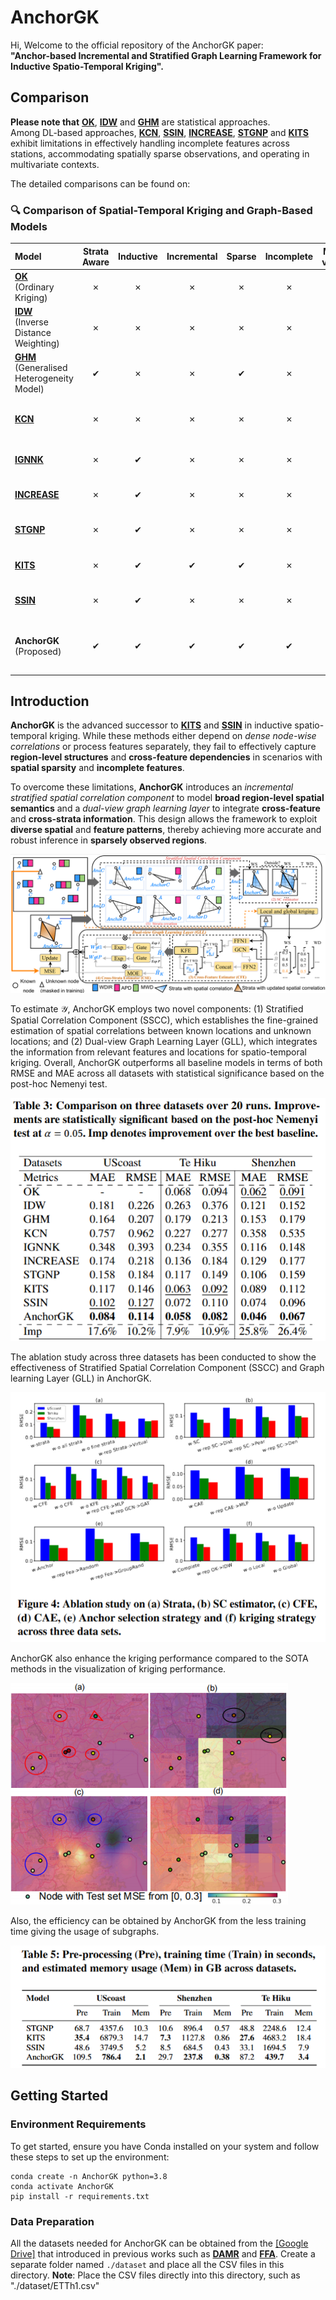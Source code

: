 # AnchorGK 

Hi, Welcome to the official repository of the AnchorGK paper:  
**"Anchor-based Incremental and Stratified Graph Learning Framework for Inductive Spatio-Temporal Kriging".** 

## Comparison

**Please note that** [**OK**](https://link.springer.com/book/10.1007/978-3-662-05294-5), [**IDW**](https://www.sciencedirect.com/science/article/abs/pii/S0098300408000721) and [**GHM**](https://www.tandfonline.com/doi/full/10.1080/13658816.2022.2147530?scroll=top&needAccess=true) are statistical approaches.  
Among DL-based approaches, [**KCN**](https://arxiv.org/pdf/2306.09463), [**SSIN**](https://arxiv.org/pdf/2311.15530), [**INCREASE**](https://arxiv.org/abs/2302.02738), [**STGNP**](https://dl.acm.org/doi/pdf/10.1145/3580305.3599372) and [**KITS**](https://arxiv.org/pdf/2311.02565) exhibit limitations in effectively handling incomplete features across stations, accommodating spatially sparse observations, and operating in multivariate contexts.

The detailed comparisons can be found on:

### 🔍 Comparison of Spatial-Temporal Kriging and Graph-Based Models

| **Model** | **Strata**<br>**Aware** | **Inductive** | **Incremental** | **Sparse** | **Incomplete** | **Multi-**<br>**variate** | **Effi-**<br>**ciency** | **Strengths** | **Limitations** |
| :-- | :--: | :--: | :--: | :--: | :--: | :--: | :--: | :-- | :-- |
| [**OK**](https://link.springer.com/book/10.1007/978-3-662-05294-5)<br>(Ordinary Kriging) | ✗ | ✗ | ✗ | ✗ | ✗ | ✗ | Med | Classic baseline | Not scalable; ignores heterogeneity |
| [**IDW**](https://www.sciencedirect.com/science/article/abs/pii/S0098300408000721)<br>(Inverse Distance Weighting) | ✗ | ✗ | ✗ | ✗ | ✗ | ✗ | High | Simple; no training | Ignores spatial correlation |
| [**GHM**](https://www.tandfonline.com/doi/full/10.1080/13658816.2022.2147530?scroll=top&needAccess=true)<br>(Generalised Heterogeneity Model) | ✔ | ✗ | ✗ | ✔ | ✗ | ✗ | Med | Stratified spatial modelling | Non-inductive; fixed graph |
| [**KCN**](https://arxiv.org/pdf/2306.09463) | ✗ | ✗ | ✗ | ✗ | ✗ | ✗ | Med | CNN-based spatial learning | Poor on missing & multi-variate data |
| [**IGNNK**](https://openreview.net/forum?id=jeBic1U1KXz) | ✗ | ✔ | ✗ | ✗ | ✗ | ✗ | High | Inductive kriging via GNN | No strata; no missing data support |
| [**INCREASE**](https://arxiv.org/abs/2302.02738) | ✗ | ✔ | ✗ | ✗ | ✗ | ✗ | Med | Good generalisation | No sparse or multivariate input support |
| [**STGNP**](https://dl.acm.org/doi/pdf/10.1145/3580305.3599372) | ✗ | ✔ | ✗ | ✗ | ✗ | ✔ | Med | Multivariate TS modelling | Poor handling of missing features |
| [**KITS**](https://arxiv.org/pdf/2311.02565) | ✗ | ✔ | ✔ | ✔ | ✗ | ✗ | Low | Handles sparsity; incremental | Biased by pseudo-nodes |
| [**SSIN**](https://arxiv.org/pdf/2311.15530) | ✗ | ✔ | ✗ | ✗ | ✗ | ✗ | Med | Lightweight spatial method | No support for missing or multivariate |
| **AnchorGK**<br>(Proposed) | ✔ | ✔ | ✔ | ✔ | ✔ | ✔ | High | Full support for sparse,<br>incomplete, multivariate data | Scaling to larger graphs TBD |

## Introduction

**AnchorGK** is the advanced successor to [**KITS**](https://arxiv.org/pdf/2311.02565) and [**SSIN**](https://arxiv.org/pdf/2311.15530) in inductive spatio-temporal kriging. While these methods either depend on *dense node-wise correlations* or process features separately, they fail to effectively capture **region-level structures** and **cross-feature dependencies** in scenarios with **spatial sparsity** and **incomplete features**.  

To overcome these limitations, **AnchorGK** introduces an *incremental stratified spatial correlation component* to model **broad region-level spatial semantics** and a *dual-view graph learning layer* to integrate **cross-feature** and **cross-strata information**. This design allows the framework to exploit **diverse spatial** and **feature patterns**, thereby achieving more accurate and robust inference in **sparsely observed regions**.  

![arch.png](Figures/1.arch.png)

To estimate $\mathcal{Y}$, AnchorGK employs two novel components: (1) Stratified Spatial Correlation Component (SSCC), which establishes the fine-grained estimation of spatial correlations between known locations and unknown locations; and (2) Dual-view Graph Learning Layer (GLL), which integrates the information from relevant features and locations for spatio-temporal kriging. Overall, AnchorGK outperforms all baseline models in terms of both RMSE and MAE across all datasets with statistical significance based on the post-hoc Nemenyi test.

![Main results.png](Figures/2.Main_results.png)

The ablation study across three datasets has been conducted to show the effectiveness of Stratified Spatial Correlation Component (SSCC) and Graph learning Layer (GLL) in AnchorGK.

![Ablation study.png](Figures/3.Main_ablation.png)

AnchorGK also enhance the kriging performance compared to the SOTA methods in the visualization of kriging performance.

![Visualization.png](Figures/4.Visualization.png)

Also, the efficiency can be obtained by AnchorGK from the less training time giving the usage of subgraphs.

![Time.png](Figures/5.Time.png)

## Getting Started

### Environment Requirements

To get started, ensure you have Conda installed on your system and follow these steps to set up the environment:

```
conda create -n AnchorGK python=3.8
conda activate AnchorGK
pip install -r requirements.txt
```

### Data Preparation

All the datasets needed for AnchorGK can be obtained from the [[Google Drive]](https://drive.google.com/drive/folders/1br5TDSDLRB_lq_lvFhkO5ayxkcOVWsip) that introduced in previous works such as [**DAMR**](https://dl.acm.org/doi/abs/10.1145/3589333) and [**FFA**](https://www.microsoft.com/en-us/research/wp-content/uploads/2016/02/Forecasting20air20qualtiy-kdd2015-camera-ready.pdf). 
Create a separate folder named ```./dataset``` and place all the CSV files in this directory. 
**Note**: Place the CSV files directly into this directory, such as "./dataset/ETTh1.csv"


